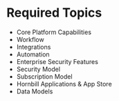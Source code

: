 # Required Topics


- Core Platform Capabilities 
- Workflow
- Integrations
- Automation
- Enterprise Security Features
- Security Model
- Subscription Model
- Hornbill Applications & App Store
- Data Models

